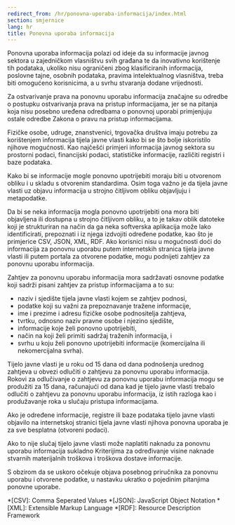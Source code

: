 ```yaml
---
redirect_from: /hr/ponovna-uporaba-informacija/index.html
section: smjernice
lang: hr
title: Ponovna uporaba informacija
---
```


Ponovna uporaba informacija polazi od ideje da su informacije javnog sektora u zajedničkom vlasništvu svih građana te da inovativno korištenje tih podataka, ukoliko nisu ograničeni zbog klasificiranih informacija, poslovne tajne, osobnih podataka, pravima intelektualnog vlasništva, treba biti omogućeno korisnicima, a u svrhu stvaranja dodane vrijednosti.

Za ostvarivanje prava na ponovnu uporabu informacija značajne su odredbe o postupku ostvarivanja prava na pristup informacijama, jer se na pitanja koja nisu posebno uređena odredbama o ponovnoj uporabi primjenjuju ostale odredbe Zakona o pravu na pristup informacijama.

Fizičke osobe, udruge, znanstvenici, trgovačka društva imaju potrebu za korištenjem informacija tijela javne vlasti kako bi se što bolje iskoristilo njihove mogućnosti. Kao najčešći primjeri informacija javnog sektora su prostorni podaci, financijski podaci, statističke informacije, različiti registri i baze podataka.

Kako bi se informacije mogle ponovno upotrijebiti moraju biti u otvorenom obliku i u skladu s otvorenim standardima. Osim toga važno je da tijela javne vlasti uz objavu informacija u strojno čitljivom obliku objavljuju i metapodatke.

Da bi se neka informacija mogla ponovno upotrijebiti ona mora biti objavljena ili dostupna u strojno čitljivom obliku, a to je takav oblik datoteke koji je strukturiran na način da ga neka softverska aplikacija može lako identificirati, prepoznati i iz njega izdvojiti određene podatke, kao što je primjerice CSV, JSON, XML, RDF. Ako korisnici nisu u mogućnosti doći do informacija za ponovnu uporabu putem internetskih stranica tijela javne vlasti ili putem portala za otvorene podatke, mogu podnijeti zahtjev za ponovnu uporabu informacija.

Zahtjev za ponovnu uporabu informacija mora sadržavati osnovne podatke koji sadrži pisani zahtjev za pristup informacijama a to su:

- naziv i sjedište tijela javne vlasti kojem se zahtjev podnosi,
- podatke koji su važni za prepoznavanje tražene informacije,
- ime i prezime i adresu fizičke osobe podnositelja zahtjeva,
- tvrtku, odnosno naziv pravne osobe i njezino sjedište,
- informacije koje želi ponovno upotrijebiti,
- način na koji želi primiti sadržaj traženih informacija, i
- svrhu u koju želi ponovno upotrijebiti informacije (komercijalna ili nekomercijalna svrha).

Tijelo javne vlasti je u roku od 15 dana od dana podnošenja urednog zahtjeva u obvezi odlučiti o zahtjevu za ponovnu uporabu informacija. Rokovi za odlučivanje o zahtjevu za ponovnu uporabu informacija mogu se produžiti za 15 dana, računajući od dana kad je tijelo javne vlasti trebalo odlučiti o zahtjevu za ponovnu uporabu informacija, iz istih razloga kao i produžavanje roka u slučaju pristupa informacijama.

Ako je određene informacije, registre ili baze podataka tijelo javne vlasti objavilo na internetskoj stranici tijela javne vlasti njihova ponovna uporaba je za sve besplatna (otvoreni podaci).

Ako to nije slučaj tijelo javne vlasti može naplatiti naknadu za ponovnu uporabu informacija sukladno Kriterijima za određivanje visine naknade stvarnih materijalnih troškova i troškova dostave informacije.

S obzirom da se uskoro očekuje objava posebnog priručnika za ponovnu uporabu i otvorene podatke, u nastavku ukratko o pojedinim pitanjima ponovne uporabe.

*[CSV]: Comma Seperated Values
*[JSON]: JavaScript Object Notation
*[XML]: Extensible Markup Language
*[RDF]: Resource Description Framework